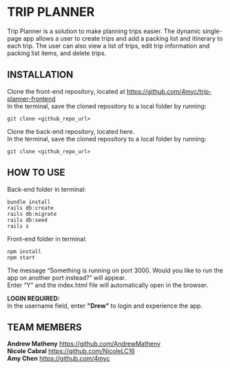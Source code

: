 # TRIP PLANNER

Trip Planner is a solution to make planning trips easier. The dynamic single-page app allows a user to create trips and add a packing list and itinerary to each trip. The user can also view a list of trips, edit trip information and packing list items, and delete trips.    


## INSTALLATION  
Clone the front-end repository, located at https://github.com/4myc/trip-planner-frontend  
In the terminal, save the cloned repository to a local folder by running:   
```
git clone <github_repo_url>    
```
Clone the back-end repository, located here.  
In the terminal, save the cloned repository to a local folder by running:   
```
git clone <github_repo_url>  
```


## HOW TO USE 
Back-end folder in terminal:   
```
bundle install 
rails db:create
rails db:migrate
rails db:seed
rails s
```

Front-end folder in terminal:  
```
npm install  
npm start 
```
The message “Something is running on port 3000. Would you like to run the app on another port instead?” will appear.  
Enter “Y” and the index.html file will automatically open in the browser.  

**LOGIN REQUIRED:**  
In the username field, enter **"Drew”** to login and experience the app.


## TEAM MEMBERS  
**Andrew Matheny** https://github.com/AndrewMatheny     
**Nicole Cabral** https://github.com/NicoleLC16  
**Amy Chen** https://github.com/4myc  
